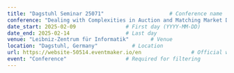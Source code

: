 ```yaml
---
title: "Dagstuhl Seminar 25071"                     # Conference name
conference: "Dealing with Complexities in Auction and Matching Market Design"
date_start: 2025-02-09                # First day (YYYY-MM-DD)
date_end: 2025-02-14                  # Last day
venue: "Leibniz-Zentrum für Informatik"       # Venue 
location: "Dagstuhl, Germany"           # Location
url: https://website-50514.eventmaker.io/en                # Official website
event: "Conference"                   # Required for filtering
---
```

